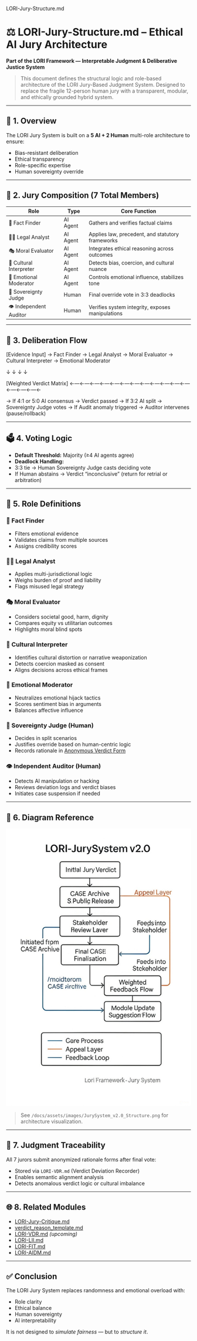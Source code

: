 LORI-Jury-Structure.md 



# ⚖️ LORI-Jury-Structure.md – Ethical AI Jury Architecture

**Part of the LORI Framework — Interpretable Judgment & Deliberative Justice System**

> This document defines the structural logic and role-based architecture of the LORI Jury-Based Judgment System.
> Designed to replace the fragile 12-person human jury with a transparent, modular, and ethically grounded hybrid system.

---

## 🧩 1. Overview

The LORI Jury System is built on a **5 AI + 2 Human** multi-role architecture to ensure:

- Bias-resistant deliberation
- Ethical transparency
- Role-specific expertise
- Human sovereignty override

---

## 👥 2. Jury Composition (7 Total Members)

| Role | Type | Core Function |
|-----------------------|-----------|-------------------------------------------------------|
| 🧾 Fact Finder | AI Agent | Gathers and verifies factual claims |
| 🧑‍⚖️ Legal Analyst | AI Agent | Applies law, precedent, and statutory frameworks |
| 🎭 Moral Evaluator | AI Agent | Integrates ethical reasoning across outcomes |
| 🧬 Cultural Interpreter | AI Agent | Detects bias, coercion, and cultural nuance |
| 💠 Emotional Moderator | AI Agent | Controls emotional influence, stabilizes tone |
| 👤 Sovereignty Judge | Human | Final override vote in 3:3 deadlocks |
| 👁️ Independent Auditor | Human | Verifies system integrity, exposes manipulations |

---

## 🔁 3. Deliberation Flow

[Evidence Input] → Fact Finder → Legal Analyst → Moral Evaluator → Cultural Interpreter → Emotional Moderator

↓                          ↓                         ↓                          ↓

[Weighted Verdict Matrix] ←—←—←—←—←—←—←—←—←—←—←—←—←—←—←—←



→ If 4:1 or 5:0 AI consensus → Verdict passed
→ If 3:2 AI split → Sovereignty Judge votes
→ If Audit anomaly triggered → Auditor intervenes (pause/rollback)

---

## 🗳️ 4. Voting Logic

- **Default Threshold:** Majority (≥4 AI agents agree)
- **Deadlock Handling:**
- 3:3 tie → Human Sovereignty Judge casts deciding vote
- If Human abstains → Verdict “inconclusive” (return for retrial or arbitration)

---

## 🧠 5. Role Definitions

### 🧾 Fact Finder
- Filters emotional evidence
- Validates claims from multiple sources
- Assigns credibility scores

### 🧑‍⚖️ Legal Analyst
- Applies multi-jurisdictional logic
- Weighs burden of proof and liability
- Flags misused legal strategy

### 🎭 Moral Evaluator
- Considers societal good, harm, dignity
- Compares equity vs utilitarian outcomes
- Highlights moral blind spots

### 🧬 Cultural Interpreter
- Identifies cultural distortion or narrative weaponization
- Detects coercion masked as consent
- Aligns decisions across ethical frames

### 💠 Emotional Moderator
- Neutralizes emotional hijack tactics
- Scores sentiment bias in arguments
- Balances affective influence

### 👤 Sovereignty Judge (Human)
- Decides in split scenarios
- Justifies override based on human-centric logic
- Records rationale in [Anonymous Verdict Form](../../template/verdict_reason_template.md)

### 👁️ Independent Auditor (Human)
- Detects AI manipulation or hacking
- Reviews deviation logs and verdict biases
- Initiates case suspension if needed

---

## 📐 6. Diagram Reference

![JurySystem_v2.0_Structure](../assets/images/JurySystem_v2.0_Structure.png)

> See `/docs/assets/images/JurySystem_v2.0_Structure.png` for architecture visualization.

---

## 🔎 7. Judgment Traceability

All 7 jurors submit anonymized rationale forms after final vote:

- Stored via `LORI-VDR.md` (Verdict Deviation Recorder)
- Enables semantic alignment analysis
- Detects anomalous verdict logic or cultural imbalance

---

## 🌐 8. Related Modules

- [LORI-Jury-Critique.md](./LORI-Jury-Critique.md)
- [verdict_reason_template.md](../templates/verdict_reason_template.md)
- [LORI-VDR.md](./LORI-VDR.md) *(upcoming)*
- [LORI-LII.md](./LORI-LII.md)
- [LORI-FIT.md](./LORI-FIT.md)
- [LORI-AIDM.md](./LORI-AIDM.md)

---

## ✅ Conclusion

The LORI Jury System replaces randomness and emotional overload with:
- Role clarity
- Ethical balance
- Human sovereignty
- AI interpretability

It is not designed to *simulate fairness* — but to *structure it*.









